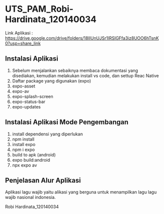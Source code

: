 # UTS_PAM_Robi-Hardinata_120140034

Link Aplikasi : https://drive.google.com/drive/folders/18IIUnUJSr1lRSIGFfa3iz8UOO6hTsnK0?usp=share_link

## Instalasi Aplikasi
1. Sebelum menjalankan sebaiknya membaca dokumentasi yang disediakan, kemudian melakukan install vs code, dan settup Reac Native
2. Daftar package yang digunakan (expo)
3. expo-asset
4. expo-av
5. expo-splash-screen
6. expo-status-bar
7. expo-updates

## Instalasi Aplikasi Mode Pengembangan
1. install dependensi yang diperlukan
2. npm install
3. install expo
4. npm i expo
5. build to apk (android)
6. expo build:android
7. npx expo av

## Penjelasan Alur Aplikasi
Aplikasi lagu wajib yaitu alikasi yang berguna untuk menampilkan lagu lagu wajib nasional indonesia.

Robi Hardinata_120140034
